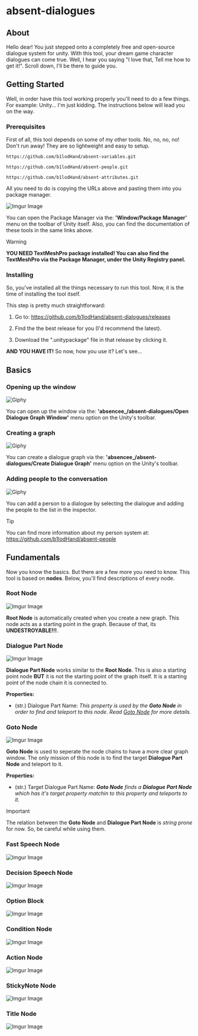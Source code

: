 # absent-dialogues

## About <a name = "about"></a>
Hello dear! You just stepped onto a completely free and open-source dialogue system for unity. With this tool, your dream game character dialogues can come true.  Well, I hear you saying "I love that, Tell me how to get it!". Scroll down, I'll be there to guide you.

## Getting Started <a name = "getting_started"></a>
Well, in order have this tool working properly you'll need to do a few things. For example: Unity... I'm just kidding. The instructions below will lead you on the way.

### Prerequisites
First of all, this tool depends on some of my other tools. No, no, no, no! Don't run away! They are so lightweight and easy to setup.

```
https://github.com/b1lodHand/absent-variables.git
```
```
https://github.com/b1lodHand/absent-people.git
```
```
https://github.com/b1lodHand/absent-attributes.git
```
All you need to do is copying the URLs above and pasting them into you package manager.

![Imgur Image](https://imgur.com/cX3OF72.png)

You can open the Package Manager via the: **'Window/Package Manager'** menu on the toolbar of Unity itself. Also, you can find the documentation of these tools in the same links above.

> [!WARNING]
> **YOU NEED TextMeshPro package installed! You can also find the TextMeshPro via the Package Manager, under the Unity Registry panel.**

### Installing
So, you've installed all the things necessary to run this tool. Now, it is the time of installing the tool itself.

This step is pretty much straightforward:

1. Go to: https://github.com/b1lodHand/absent-dialogues/releases

2. Find the the best release for you (I'd recommend the latest).

3. Download the ".unitypackage" file in that release by clicking it.

**AND YOU HAVE IT!** So now, how you use it? Let's see...

## Basics <a name = "basics"></a>

### Opening up the window
![Giphy](https://media.giphy.com/media/iTEnCOlThoCPMKfbeD/giphy.gif)

You can open up the window via the: **'absencee_/absent-dialogues/Open Dialogue Graph Window'** menu option on the Unity's toolbar.


### Creating a graph
![Giphy](https://media.giphy.com/media/nA6X4OuHaBtddIaE7p/giphy.gif)

You can create a dialogue graph via the: **'absencee_/absent-dialogues/Create Dialogue Graph'** menu option on the Unity's toolbar.


### Adding people to the conversation
![Giphy](https://media.giphy.com/media/V3S5NK9HTbMNMhFAz9/giphy.gif)

You can add a person to a dialogue by selecting the dialogue and adding the people to the list in the inspector.

>[!TIP]
> You can find more information about my person system at: https://github.com/b1lodHand/absent-people


## Fundamentals <a name = "fund"></a>

Now you know the basics. But there are a few more you need to know. This tool is based on **nodes**. Below, you'll find descriptions of every node.

### Root Node
![Imgur Image](https://imgur.com/FwGmUyj.png)

**Root Node** is automatically created when you create a new graph. This node acts as a starting point in the graph. Because of that, its **UNDESTROYABLE!!!**.

### Dialogue Part Node
![Imgur Image](https://imgur.com/ETY999l.png)

**Dialogue Part Node** works similar to the **Root Node**. This is also a starting point node **BUT** it is not the starting point of the graph itself. It is a starting point of the node chain it is connected to.

**Properties:**
- (str.) Dialogue Part Name: *This property is used by the **Goto Node** in order to find and teleport to this node. Read [Goto Node](#goto-node) for more details.*

### Goto Node <a name = "goto-node"></a>
![Imgur Image](https://imgur.com/3g168Py.png)

**Goto Node** is used to seperate the node chains to have a more clear graph window. The only mission of this node is to find the target **Dialogue Part Node** and teleport to it.

**Properties:**
- (str.) Target Dialogue Part Name: ***Goto Node** finds a **Dialogue Part Node** which has it's target property matchin to this property and teleports to it.*

> [!IMPORTANT]
> The relation between the **Goto Node** and **Dialogue Part Node** is *string prone* for now. So, be careful while using them.

### Fast Speech Node
![Imgur Image](https://imgur.com/PmbBsqx.png)


### Decision Speech Node
![Imgur Image](https://imgur.com/4BmngHT.png)

### Option Block
![Imgur Image](https://imgur.com/TkUgZ4I.png)

### Condition Node
![Imgur Image](https://imgur.com/oeW8wXF.png)

### Action Node
![Imgur Image](https://imgur.com/jBtwkVz.png)

### StickyNote Node
![Imgur Image](https://imgur.com/1Zx5oKb.png)

### Title Node
![Imgur Image](https://imgur.com/fhoK3Zd.png)
